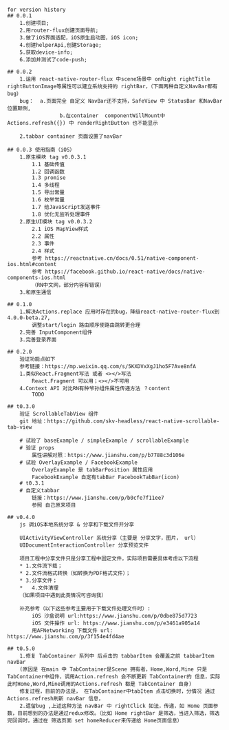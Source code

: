 ####
	for version history
	## 0.0.1
		1.创建项目;
		2.用router-flux创建页面导航;
		3.做了iOS界面适配，iOS原生启动图，iOS icon;
		4.创建helperApi,创建Storage;
		5.获取device-info;
		6.添加并测试了code-push;

	## 0.0.2
		1.运用 react-native-router-flux 中scene场景中 onRight rightTitle rightButtonImage等属性可以建立系统支持的 rightBar，（下面两种自定义NavBar都有bug）
		bug：  a.页面完全 自定义 NavBar还不支持，SafeView 中 StatusBar 和NavBar位置颠倒,
					 b.在container  componentWillMount中 Actions.refresh({}) 中 renderRightButton 也不能显示
		
		2.tabbar container 页面设置了navBar

	## 0.0.3 使用指南（iOS）
		1.原生模块 tag v0.0.3.1
			1.1 基础传值
			1.2 回调函数
			1.3 promise
			1.4 多线程
			1.5 导出常量
			1.6 枚举常量
			1.7 给JavaScript发送事件
			1.8 优化无监听处理事件
		2.原生UI模块 tag v0.0.3.2
			2.1 iOS MapView样式
			2.2 属性
			2.3 事件
			2.4 样式
			参考 https://reactnative.cn/docs/0.51/native-component-ios.html#content
			参考 https://facebook.github.io/react-native/docs/native-components-ios.html
			（RN中文网，部分内容有错误）
		3.和原生通信
			
	## 0.1.0 
		1.解决Actions.replace 应用时存在的bug，降级react-native-router-flux到 4.0.0-beta.27,
			调整start/login 路由顺序使路由跳转更合理 
		2.完善 InputComponent组件
		3.完善登录界面

	## 0.2.0
	 	验证功能点如下
		参考链接：https://mp.weixin.qq.com/s/5KXDVxXgJ1ho5F7Ave8nfA
		1.类似React.Fragment写法 或者 <></>写法
			React.Fragment 可以用；<></>不可用
		4.Context API 对比RN有种爷孙组件属性传递方法 ？content
			TODO 

	## t0.3.0
		验证 ScrollableTabView 组件
		git 地址：https://github.com/skv-headless/react-native-scrollable-tab-view

		# 试验了 baseExample / simpleExample / scrollableExample
		# 验证 props 
			属性讲解对照：https://www.jianshu.com/p/b7788c3d106e
		# 试验 OverlayExample / FacebookExample
			OverlayExample 是 tabBarPosition 属性应用
			FacebookExample 自定有tabBar FacebookTabBar(icon)
		# t0.3.1
		# 自定义tabbar
			链接：https://www.jianshu.com/p/b0cfe7f11ee7
			参照 自己原来项目
			
	## v0.4.0 
		js 调iOS本地系统分享 & 分享和下载文件并分享

		UIActivityViewController 系统分享（主要是 分享文字，图片， url）
		UIDocumentInteractionController 分享预览文件

		项目工程中分享文件只是分享工程中固定文件，实际项目需要具体考虑以下流程
 		* 1.文件流下载；
		* 2.文件流格式转换（如转换为PDF格式文件）；
		* 3.分享文件；
		*	4.文件清理
		（如果项目中遇到此类情况可咨询我）

		补充参考（以下这些参考主要用于下载文件处理文件时）:
			iOS 沙盒说明 url:https://www.jianshu.com/p/0dbe875d7723
			iOS 文件操作 url: https://www.jianshu.com/p/e3461a905a14
			用AFNetworking 下载文件 url: https://www.jianshu.com/p/3f154e4fd4ae

	## t0.5.0
		1.修复 TabContainer 系列中 后点击的 tabbarItem 会覆盖之前 tabbarItem navBar
		(原因是 在main 中 TabContainer是Scene 拥有者，Home,Word,Mine 只是 TabContainer中组件，调用Action.refresh 会不断更新 TabContainer的 信息，实际此时Home,Word,Mine调用的Actions.refresh 都是 TabContainer 自身)
		修复过程，目前的办法是， 在TabContainer中tabItem 点击切换时，分情况 通过Actions.refresh刷新 navBar 信息，
		2.遗留bug ,上述这种方法 navBar 中 rightClick 如法，传递，如 Home 页面参数，目前想到的办法是通过redux修改。（比如 Home rightBar 是筛选，当进入筛选，筛选完回调时，通过在 筛选页面 set homeReducer来传递给 Home页面信息）